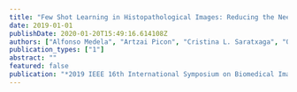 ```yaml
---
title: "Few Shot Learning in Histopathological Images: Reducing the Need of Labeled Data on Biological Datasets"
date: 2019-01-01
publishDate: 2020-01-20T15:49:16.614108Z
authors: ["Alfonso Medela", "Artzai Picon", "Cristina L. Saratxaga", "Oihana Belar", "Virginia Cabezón", "Riccardo Cicchi", "Roberto Bilbao", "Ben Glover"]
publication_types: ["1"]
abstract: ""
featured: false
publication: "*2019 IEEE 16th International Symposium on Biomedical Imaging (ISBI 2019)*"
---
```


